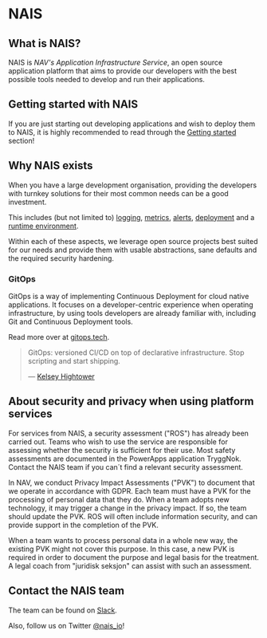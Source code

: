 # NAIS

## What is NAIS?

NAIS is _NAV's Application Infrastructure Service_, an open source application
platform that aims to provide our developers with the best possible tools
needed to develop and run their applications.

## Getting started with NAIS

If you are just starting out developing applications and wish to deploy them to NAIS, it is highly recommended to read
through the [Getting started](basics/README.md) section!

## Why NAIS exists

When you have a large development organisation, providing the developers with turnkey solutions for their most common
needs can be a good investment.

This includes \(but not limited to\) [logging](observability/logs/README.md), [metrics](observability/metrics.md),
[alerts](observability/alerts/README.md), [deployment](basics/deploy.md) and a [runtime environment](basics/clusters.md).

Within each of these aspects, we leverage open source projects best suited for our needs and provide them with usable
abstractions, sane defaults and the required security hardening.

### GitOps

GitOps is a way of implementing Continuous Deployment for cloud native applications. It focuses on a developer-centric
experience when operating infrastructure, by using tools developers are already familiar with, including Git and
Continuous Deployment tools.

Read more over at [gitops.tech](https://www.gitops.tech).

> GitOps: versioned CI/CD on top of declarative infrastructure. Stop scripting and start shipping.
>
> — [Kelsey Hightower](https://twitter.com/kelseyhightower/status/953638870888849408)


## About security and privacy when using platform services

For services from NAIS, a security assessment ("ROS") has already been carried out. Teams who wish to use the service are responsible for assessing whether the security is sufficient for their use. Most safety assessments are documented in the PowerApps application TryggNok. Contact the NAIS team if you can´t find a relevant security assessment.

In NAV, we conduct Privacy Impact Assessments ("PVK") to document that we operate in accordance with GDPR. Each team must have a PVK for the processing of personal data that they do. When a team adopts new technology, it may trigger a change in the privacy impact. If so, the team should update the PVK. ROS will often include information security, and can provide support in the completion of the PVK.

When a team wants to process personal data in a whole new way,  the existing PVK might not cover this purpose. In this case, a new PVK is required in order to document the purpose and legal basis for the treatment. A legal coach from "juridisk seksjon" can assist with such an assessment.


## Contact the NAIS team

The team can be found on [Slack](https://nav-it.slack.com/messages/C5KUST8N6/).

Also, follow us on Twitter [@nais\_io](https://twitter.com/nais_io)!

